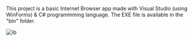 This project is a basic Internet Browser app made with Visual Studio (using WinForms) & C# programmming language. The EXE file is available in the "bin" folder.

![ib](https://user-images.githubusercontent.com/115250887/206471921-2b802d7c-cc1a-498e-bb42-845828191c8e.PNG)
